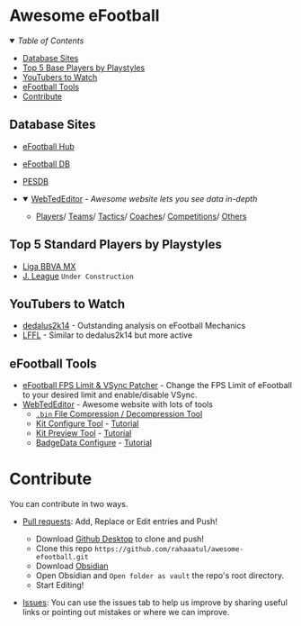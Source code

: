 # Awesome eFootball

<details open><summary><i>Table of Contents</i></summary>

- [Database Sites](#database-sites)
- [Top 5 Base Players by Playstyles](#top-5-base-players-by-playstyles)
- [YouTubers to Watch](#youtubers-to-watch)
- [eFootball Tools](#efootball-tools)
- [Contribute](#contribute)

</details>

## Database Sites
- [eFootball Hub](https://efootballhub.net/)
- [eFootball DB](https://www.efootballdb.com/)
- [PESDB](https://pesdb.net/efootball/)
- <details open><summary><a href=https://dev.webtededitor.com/>WebTedEditor</a> - <i>Awesome website lets you see data in-depth</i></summary>

	- [Players](https://dev.webtededitor.com/Data/Player/Search)/ [Teams](https://dev.webtededitor.com/Data/Team/Search)/ [Tactics](https://dev.webtededitor.com/Data/Tactic/Search)/ [Coaches](https://dev.webtededitor.com/Data/Coach/Search)/ [Competitions](https://dev.webtededitor.com/Data/Competition/Search)/ [Others](https://dev.webtededitor.com/Data/Other/Search)

## Top 5 Standard Players by Playstyles
- [Liga BBVA MX](https://github.com/rahaaatul/awesome-efootball/blob/main/data/top-five/Liga%20BBVA%20MX.md)
- [J. League](https://github.com/rahaaatul/awesome-efootball/blob/main/data/top-five/J.%20League.md) `Under Construction`

## YouTubers to Watch
- [dedalus2k14](https://www.youtube.com/@dedalus2k143) - Outstanding analysis on eFootball Mechanics
- [LFFL](https://www.youtube.com/@ITZLFFL) - Similar to dedalus2k14 but more active

## eFootball Tools
- [eFootball FPS Limit & VSync Patcher](https://github.com/CadiLillian/eFootball-FPS-Limit-and-VSync-Patcher) - Change the FPS Limit of eFootball to your desired limit and enable/disable VSync.
- [WebTedEditor](https://dev.webtededitor.com/Mod) - Awesome website with lots of tools 
	- [`.bin` File Compression / Decompression Tool](https://dev.webtededitor.com/Mod/BinFile)
	- [Kit Configure Tool](https://dev.webtededitor.com/Mod/KitConfigure) - [Tutorial](https://evoweb.uk/threads/94865/)
	- [Kit Preview Tool](https://dev.webtededitor.com/Mod/KitPreview) - [Tutorial](https://evoweb.uk/threads/97454/)
	- [BadgeData Configure](https://dev.webtededitor.com/Mod/BadgeDataConfigure) - [Tutorial](https://evoweb.uk/threads/95159/)
# Contribute
You can contribute in two ways. 
- [Pull requests](https://github.com/rahaaatul/awesome-efootball/pulls): Add, Replace or Edit entries and Push!
	- Download [Github Desktop](https://desktop.github.com/) to clone and push!
	- Clone this repo `https://github.com/rahaaatul/awesome-efootball.git`
	- Download [Obsidian](https://obsidian.md/download)
	- Open Obsidian and `Open folder as vault` the repo's root directory.
	- Start Editing!
	
- [Issues](https://github.com/rahaaatul/awesome-efootball/issues): You can use the issues tab to help us improve by sharing useful links or pointing out mistakes or where we can improve.

